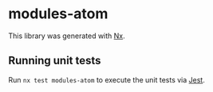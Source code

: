 # modules-atom

This library was generated with [Nx](https://nx.dev).

## Running unit tests

Run `nx test modules-atom` to execute the unit tests via [Jest](https://jestjs.io).
